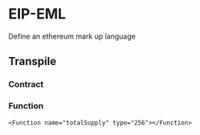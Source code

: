 # EIP-EML
Define an ethereum mark up language

## Transpile

### Contract


### Function

```
<Function name="totalSupply" type="256"></Function>
```
